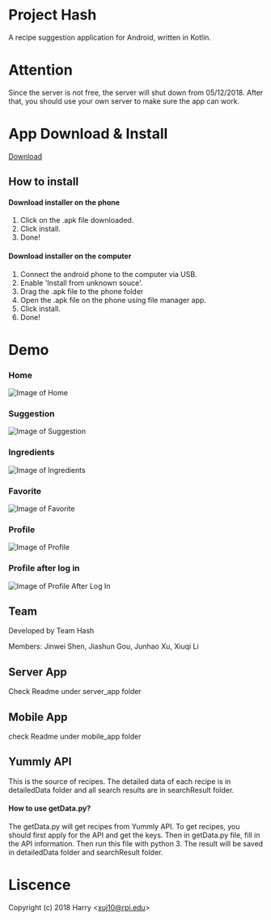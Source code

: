 # Project Hash

A recipe suggestion application for Android, written in Kotlin.

# Attention
Since the server is not free, the server will shut down from 05/12/2018.
After that, you should use your own server to make sure the app can work.

# App Download & Install
[Download](https://github.com/HarryXu12138/ProjectHash/releases/download/v1.3.5/app-release.apk)

## How to install
#### Download installer on the phone
1. Click on the .apk file downloaded.
2. Click install.
3. Done!

#### Download installer on the computer
1. Connect the android phone to the computer via USB.
2. Enable 'Install from unknown souce'.
3. Drag the .apk file to the phone folder
4. Open the .apk file on the phone using file manager app.
5. Click install.
6. Done!

# Demo
### Home
![Image of Home](./Pictures/Home.JPG)
### Suggestion
![Image of Suggestion](./Pictures/Suggestion.JPG)
### Ingredients
![Image of Ingredients](./Pictures/Ingredients.JPG)
### Favorite
![Image of Favorite](./Pictures/Favorite.JPG)
### Profile
![Image of Profile](./Pictures/Profile.JPG)
### Profile after log in
![Image of Profile After Log In](./Pictures/ProfileLogin.JPG)

## Team
Developed by Team Hash

Members: Jinwei Shen, Jiashun Gou, Junhao Xu, Xiuqi Li


## Server App
Check Readme under server_app folder

## Mobile App
check Readme under mobile_app folder

## Yummly API
This is the source of recipes. The detailed data of each recipe is in detailedData folder
and all search results are in searchResult folder.

#### How to use getData.py?
The getData.py will get recipes from Yummly API. To get recipes, you should first apply for the API and get the keys. Then in getData.py file, fill in the API information. Then run this file with python 3. The result will be saved in detailedData folder and searchResult folder.

# Liscence
Copyright (c) 2018 Harry &lt;[xuj10@rpi.edu](xuj10@rpi.edu)&gt;
